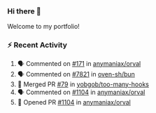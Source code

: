 ### Hi there 👋
Welcome to my portfolio!

### ⚡ Recent Activity
<!--START_SECTION:activity-->
1. 🗣 Commented on [#171](https://github.com/anymaniax/orval/issues/171#issuecomment-1883728505) in [anymaniax/orval](https://github.com/anymaniax/orval)
2. 🗣 Commented on [#7821](https://github.com/oven-sh/bun/issues/7821#issuecomment-1868719359) in [oven-sh/bun](https://github.com/oven-sh/bun)
3. 🎉 Merged PR [#79](https://github.com/yobgob/too-many-hooks/pull/79) in [yobgob/too-many-hooks](https://github.com/yobgob/too-many-hooks)
4. 🗣 Commented on [#1104](https://github.com/anymaniax/orval/pull/1104#issuecomment-1856406887) in [anymaniax/orval](https://github.com/anymaniax/orval)
5. 💪 Opened PR [#1104](https://github.com/anymaniax/orval/pull/1104) in [anymaniax/orval](https://github.com/anymaniax/orval)
<!--END_SECTION:activity-->
